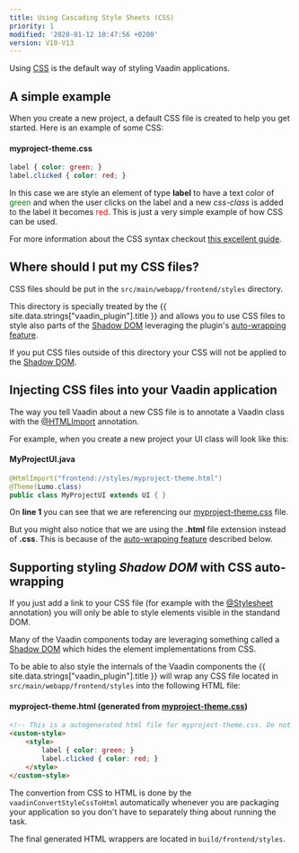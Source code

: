 ```yaml
---
title: Using Cascading Style Sheets (CSS)
priority: 1
modified: '2020-01-12 10:47:56 +0200'
version: V10-V13
---
```


Using [CSS](https://developer.mozilla.org/en-US/docs/Web/CSS) is the default way of styling Vaadin applications.

## A simple example

When you create a new project, a default CSS file is created to help you get started. Here is an example of some CSS:

#### myproject-theme.css
```css
label { color: green; }
label.clicked { color: red; }
```

In this case we are style an element of type **label** to have a text color of <span style="color:green">green</span> and 
when the user clicks on the label and a new *css-class* is added to the label it becomes <span style="color:red">red</span>. This is just a very simple example of how CSS can be used.

For more information about the CSS syntax checkout [this excellent guide](https://developer.mozilla.org/en-US/docs/Web/CSS).

## Where should I put my CSS files?

CSS files should be put in the ``src/main/webapp/frontend/styles`` directory. 

This directory is specially treated by the {{ site.data.strings["vaadin_plugin"].title }} and allows you to use CSS files to style also parts of the [Shadow DOM](https://developers.google.com/web/fundamentals/web-components/shadowdom) leveraging the plugin's [auto-wrapping feature](#supporting-styling-shadow-dom-with-css-auto-wrapping). 

If you put CSS files outside of this directory your CSS will not be applied to the [Shadow DOM](https://developers.google.com/web/fundamentals/web-components/shadowdom).

## Injecting CSS files into your Vaadin application

The way you tell Vaadin about a new CSS file is to annotate a Vaadin class with the [@HTMLImport](https://vaadin.com/api/platform/com/vaadin/flow/component/dependency/HtmlImport.html) annotation.

For example, when you create a new project your UI class will look like this:

#### MyProjectUI.java
```java
@HtmlImport("frontend://styles/myproject-theme.html")
@Theme(Lumo.class)
public class MyProjectUI extends UI { }
```

On **line 1** you can see that we are referencing our [myproject-theme.css](#myprojectthemecss) file. 

But you might also notice that we are using the **.html** file extension instead of **.css**. This is because of the [auto-wrapping feature](#supporting-styling-shadow-dom-with-css-auto-wrapping) described below.

## Supporting styling *Shadow DOM* with CSS auto-wrapping

If you just add a link to your CSS file (for example with the [@Stylesheet](https://vaadin.com/api/platform/com/vaadin/flow/component/dependency/StyleSheet.html) annotation) you will only be able to style elements visible in the standand DOM. 

Many of the Vaadin components today are leveraging something called a [Shadow DOM](https://developers.google.com/web/fundamentals/web-components/shadowdom) which hides the element implementations from CSS. 

To be able to also style the internals of the Vaadin components the {{ site.data.strings["vaadin_plugin"].title }} will wrap any CSS file located in ``src/main/webapp/frontend/styles`` into the following HTML file:

#### myproject-theme.html (generated from [myproject-theme.css](myprojectthemecss))
```html
<!-- This is a autogenerated html file for myproject-theme.css. Do not edit this file, it will be overwritten. -->
<custom-style>
    <style>
        label { color: green; }
        label.clicked { color: red; }
    </style>
</custom-style>
```

The convertion from CSS to HTML is done by the ``vaadinConvertStyleCssToHtml`` automatically whenever you are packaging your application so you don't have to separately thing about running the task.

The final generated HTML wrappers are located in ``build/frontend/styles``.


